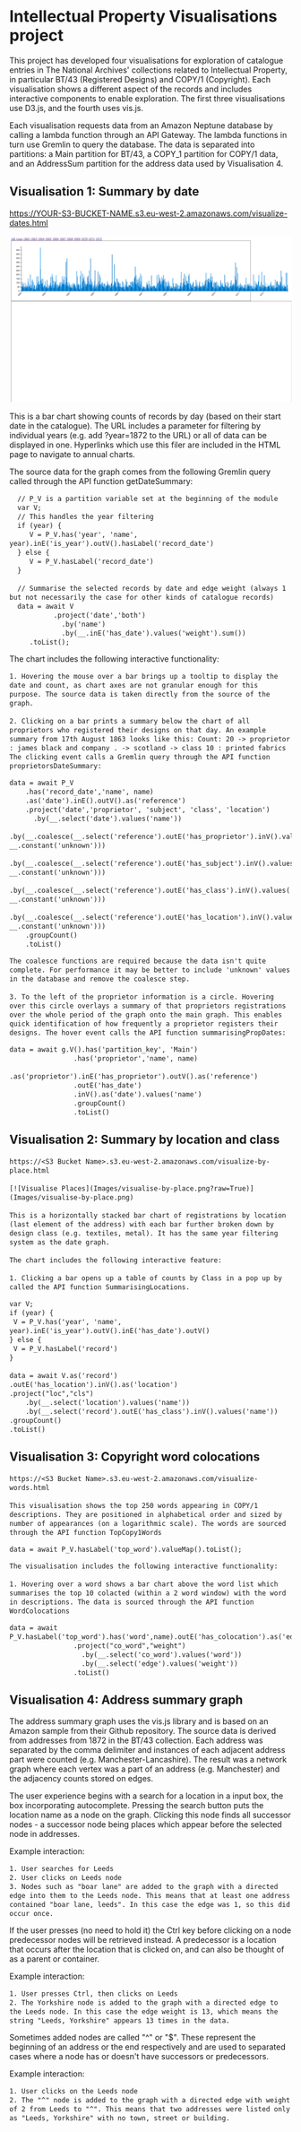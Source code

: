 # Intellectual Property Visualisations project

This project has developed four visualisations for exploration of catalogue entries in The National Archives' collections related to Intellectual Property, in particular BT/43 (Registered Designs) and COPY/1 (Copyright). Each visualisation shows a different aspect of the records and includes interactive components to enable exploration. The first three visualisations use D3.js, and the fourth uses vis.js.

Each visualisation requests data from an Amazon Neptune database by calling a lambda function through an API Gateway. The lambda functions in turn use Gremlin to query the database. The data is separated into partitions: a Main partition for BT/43, a COPY_1 partition for COPY/1 data, and an AddressSum partition for the address data used by Visualisation 4.

## Visualisation 1: Summary by date

https://YOUR-S3-BUCKET-NAME.s3.eu-west-2.amazonaws.com/visualize-dates.html
    
[![Visualise Dates](Images/visualise-dates.png?raw=True)](https://github.com/mark-bell-tna/IntellectualPropertyVis/blob/main/Images/visualise-dates.png)

This is a bar chart showing counts of records by day (based on their start date in the catalogue). The URL includes a parameter for filtering by individual years (e.g. add ?year=1872 to the URL) or all of data can be displayed in one. Hyperlinks which use this filer are included in the HTML page to navigate to annual charts.
    
The source data for the graph comes from the following Gremlin query called through the API function getDateSummary:
    
```
  // P_V is a partition variable set at the beginning of the module
  var V;
  // This handles the year filtering
  if (year) {
     V = P_V.has('year', 'name', year).inE('is_year').outV().hasLabel('record_date')
  } else {
     V = P_V.hasLabel('record_date')
  }

  // Summarise the selected records by date and edge weight (always 1 but not necessarily the case for other kinds of catalogue records)
  data = await V
           .project('date','both')
             .by('name')
             .by(__.inE('has_date').values('weight').sum())
     .toList();
```
    
The chart includes the following interactive functionality:
    
    1. Hovering the mouse over a bar brings up a tooltip to display the date and count, as chart axes are not granular enough for this purpose. The source data is taken directly from the source of the graph.

    2. Clicking on a bar prints a summary below the chart of all proprietors who registered their designs on that day. An example summary from 17th August 1863 looks like this: Count: 20 -> proprietor : james black and company . -> scotland -> class 10 : printed fabrics
    The clicking event calls a Gremlin query through the API function proprietorsDateSummary:
    
    
```
data = await P_V
    .has('record_date','name', name)
    .as('date').inE().outV().as('reference')
    .project('date','proprietor', 'subject', 'class', 'location')
      .by(__.select('date').values('name'))
      .by(__.coalesce(__.select('reference').outE('has_proprietor').inV().values('name'), __.constant('unknown')))
      .by(__.coalesce(__.select('reference').outE('has_subject').inV().values('name'), __.constant('unknown')))
      .by(__.coalesce(__.select('reference').outE('has_class').inV().values('name'), __.constant('unknown')))
      .by(__.coalesce(__.select('reference').outE('has_location').inV().values('name'), __.constant('unknown')))
    .groupCount()
    .toList()
```

    The coalesce functions are required because the data isn't quite complete. For performance it may be better to include 'unknown' values in the database and remove the coalesce step.
    
    3. To the left of the proprietor information is a circle. Hovering over this circle overlays a summary of that proprietors registrations over the whole period of the graph onto the main graph. This enables quick identification of how frequently a proprietor registers their designs. The hover event calls the API function summarisingPropDates:
    
```
data = await g.V().has('partition_key', 'Main')
                .has('proprietor','name', name)
                .as('proprietor').inE('has_proprietor').outV().as('reference')
                .outE('has_date')
                .inV().as('date').values('name')
                .groupCount()
                .toList()
```
    
## Visualisation 2: Summary by location and class
    
    https://<S3 Bucket Name>.s3.eu-west-2.amazonaws.com/visualize-by-place.html
    
    [![Visualise Places](Images/visualise-by-place.png?raw=True)](Images/visualise-by-place.png)
    
    This is a horizontally stacked bar chart of registrations by location (last element of the address) with each bar further broken down by design class (e.g. textiles, metal). It has the same year filtering system as the date graph.
    
    The chart includes the following interactive feature:
    
    1. Clicking a bar opens up a table of counts by Class in a pop up by called the API function SummarisingLocations.
    
```
var V;
if (year) {
 V = P_V.has('year', 'name', year).inE('is_year').outV().inE('has_date').outV()
} else {
 V = P_V.hasLabel('record')
}

data = await V.as('record')
.outE('has_location').inV().as('location')
.project("loc","cls")
    .by(__.select('location').values('name'))
    .by(__.select('record').outE('has_class').inV().values('name'))
.groupCount()
.toList()
```    

## Visualisation 3: Copyright word colocations

    https://<S3 Bucket Name>.s3.eu-west-2.amazonaws.com/visualize-words.html
    
    This visualisation shows the top 250 words appearing in COPY/1 descriptions. They are positioned in alphabetical order and sized by number of appearances (on a logarithmic scale). The words are sourced through the API function TopCopy1Words
    
```
data = await P_V.hasLabel('top_word').valueMap().toList();
```
    
    The visualisation includes the following interactive functionality:
    
    1. Hovering over a word shows a bar chart above the word list which summarises the top 10 colacted (within a 2 word window) with the word in descriptions. The data is sourced through the API function WordColocations
    
```
data = await P_V.hasLabel('top_word').has('word',name).outE('has_colocation').as('edge').inV().as('co_word')
                .project("co_word","weight")
                  .by(__.select('co_word').values('word'))
                  .by(__.select('edge').values('weight'))
                .toList()
```
    
## Visualisation 4: Address summary graph
    
The address summary graph uses the vis.js library and is based on an Amazon sample from their Github repository. The source data is derived from addresses from 1872 in the BT/43 collection. Each address was separated by the comma delimiter and instances of each adjacent address part were counted (e.g. Manchester-Lancashire). The result was a network graph where each vertex was a part of an address (e.g. Manchester) and the adjacency counts stored on edges.
    
The user experience begins with a search for a location in a input box, the box incorporating autocomplete. Pressing the search button puts the location name as a node on the graph. Clicking this node finds all successor nodes - a successor node being places which appear before the selected node in addresses.
    
Example interaction:
    
    1. User searches for Leeds
    2. User clicks on Leeds node
    3. Nodes such as "boar lane" are added to the graph with a directed edge into them to the Leeds node. This means that at least one address contained "boar lane, leeds". In this case the edge was 1, so this did occur once.
    
If the user presses (no need to hold it) the Ctrl key before clicking on a node predecessor nodes will be retrieved instead. A predecessor is a location that occurs after the location that is clicked on, and can also be thought of as a parent or container.
    
Example interaction:
    
    1. User presses Ctrl, then clicks on Leeds
    2. The Yorkshire node is added to the graph with a directed edge to the Leeds node. In this case the edge weight is 13, which means the string "Leeds, Yorkshire" appears 13 times in the data.
    
Sometimes added nodes are called "^" or "$". These represent the beginning of an address or the end respectively and are used to separated cases where a node has or doesn't have successors or predecessors.
    
Example interaction:
    
    1. User clicks on the Leeds node
    2. The "^" node is added to the graph with a directed edge with weight of 2 from Leeds to "^". This means that two addresses were listed only as "Leeds, Yorkshire" with no town, street or building.
